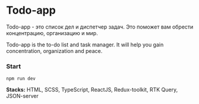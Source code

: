 # Todo-app

Todo-app - это список дел и диспетчер задач. Это поможет вам обрести концентрацию, организацию и мир.

Todo-app is the to-do list and task manager. It will help you gain concentration, organization and peace.

### Start

```shell
npm run dev
```

**Stacks:** HTML, SCSS, TypeScript, ReactJS, Redux-toolkit, RTK Query, JSON-server
